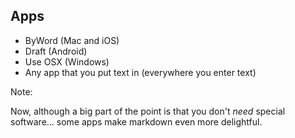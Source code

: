 ## Apps

* ByWord (Mac and iOS)
* Draft (Android)
* Use OSX (Windows)
* Any app that you put text in (everywhere you enter text)

Note:

Now, although a big part of the point is that you don't *need* special
software... some apps make markdown even more delightful.
